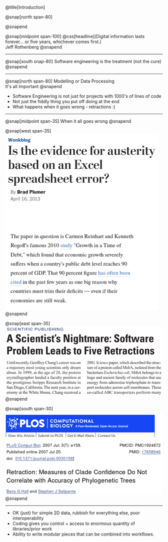 @title[Introduction]

@snap[north span-80]

@snapend

@snap[midpoint span-100]
@css[headline](Digital information lasts forever... or five years, whichever comes first.)<br>
Jeff Rothenberg
@snapend

---

@snap[south snap-80]
Software engineering is the treatment (not the cure)
@snapend

---

<!-- @title[Data Processing is Important] -->

@snap[north span-80]
Modelling or Data Processing<br>It's all Important
@snapend

* Software Engineering is not just for projects with 1000's of lines of code
* Not just the fiddly thing you put off doing at the end
* What happens when it goes wrong - retractions :(

---

@snap[midpoint span-35]
When it all goes wrong
@snapend

@snap[west span-35]
![Excel](presentation/introduction/images/excel.png)
@snapend

@snap[east span-35]
![Chang](presentation/introduction/images/chang.png)
@snapend

@snap[south span-30]
![Plos](presentation/introduction/images/plos.png)
@snapend

---

<!-- @title[Scripts>Spreadsheets] -->

* OK (just) for simple 2D data, rubbish for everything else, poor interoperability
* Coding gives you control + access to enormous quantity of libraries/prior work
* Ability to write modular pieces that can be combined into workflows.
